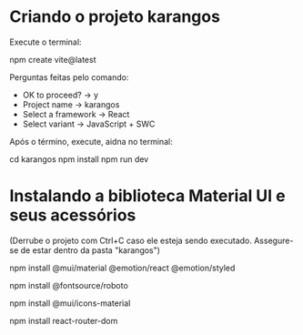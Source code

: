 # Criando o projeto karangos
Execute o terminal:

npm create vite@latest

Perguntas feitas pelo comando:
* OK to proceed? -> y
* Project name -> karangos
* Select a framework -> React
* Select variant -> JavaScript + SWC

Após o término, execute, aidna no terminal:

cd karangos
npm install
npm run dev

# Instalando a biblioteca Material UI e seus acessórios

(Derrube o projeto com Ctrl+C caso ele esteja sendo executado. Assegure-se de 
    estar dentro da pasta "karangos")

npm install @mui/material @emotion/react @emotion/styled

npm install @fontsource/roboto

npm install @mui/icons-material

npm install react-router-dom